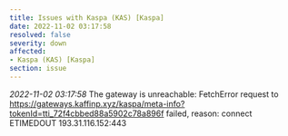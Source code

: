 ```yaml
---
title: Issues with Kaspa (KAS) [Kaspa]
date: 2022-11-02 03:17:58
resolved: false
severity: down
affected:
- Kaspa (KAS) [Kaspa]
section: issue
---
```


*2022-11-02 03:17:58* The gateway is unreachable: FetchError request to https://gateways.kaffinp.xyz/kaspa/meta-info?tokenId=tti_72f4cbbed88a5902c78a896f failed, reason: connect ETIMEDOUT 193.31.116.152:443